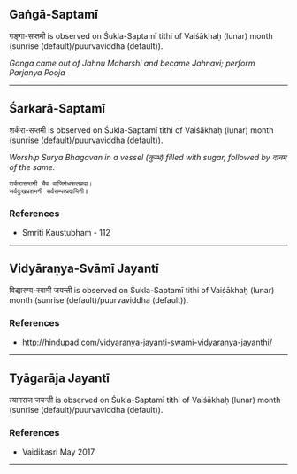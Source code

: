 ## Gaṅgā-Saptamī
गङ्गा-सप्तमी is observed on Śukla-Saptamī tithi of Vaiśākhaḥ (lunar) month (sunrise (default)/puurvaviddha (default)).

_Ganga came out of Jahnu Maharshi and became Jahnavi; perform Parjanya Pooja_

---
## Śarkarā-Saptamī
शर्करा-सप्तमी is observed on Śukla-Saptamī tithi of Vaiśākhaḥ (lunar) month (sunrise (default)/puurvaviddha (default)).

_Worship Surya Bhagavan in a vessel (कुम्भ) filled with sugar, followed by दानम् of the same._

```
शर्करासप्तमी चैव वाजिमेधफलप्रदा।
सर्वदुःखप्रशमनी सर्वसम्पत्प्रदायिनी॥
```
### References
* Smriti Kaustubham - 112


---
## Vidyāraṇya-Svāmī Jayantī
विद्यारण्य-स्वामी जयन्ती is observed on Śukla-Saptamī tithi of Vaiśākhaḥ (lunar) month (sunrise (default)/puurvaviddha (default)).


### References
* http://hindupad.com/vidyaranya-jayanti-swami-vidyaranya-jayanthi/


---
## Tyāgarāja Jayantī
त्यागराज जयन्ती is observed on Śukla-Saptamī tithi of Vaiśākhaḥ (lunar) month (sunrise (default)/puurvaviddha (default)).


### References
* Vaidikasri May 2017


---
